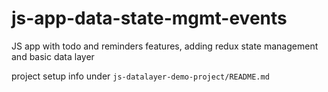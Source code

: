 # js-app-data-state-mgmt-events

JS app with todo and reminders features, adding redux state management and basic data layer

project setup info under `js-datalayer-demo-project/README.md`

